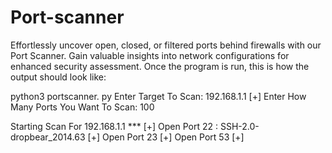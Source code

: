# Port-scanner
Effortlessly uncover open, closed, or filtered ports behind firewalls with our Port Scanner. Gain valuable insights into network configurations for enhanced security assessment.
Once the program is run, this is how the output should look like:

python3 portscanner. py Enter Target To Scan: 192.168.1.1 [+] Enter How Many Ports You Want To Scan: 100

Starting Scan For 192.168.1.1 *** [+] Open Port 22 : SSH-2.0-dropbear_2014.63 [+] Open Port 23 [+] Open Port 53 [+] 
